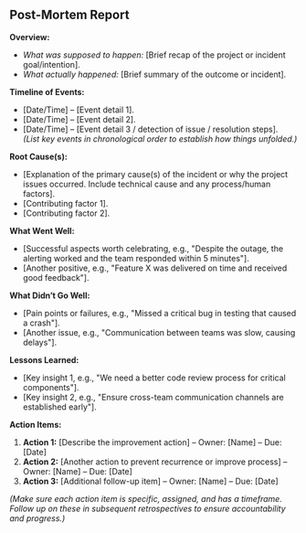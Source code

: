 <!--
## Description: Structures a blameless post-mortem or retrospective meeting by providing a template to discuss what happened, why it happened, what went well, what went wrong, and how to improve in the future.
## Usage Note: Use after a project finish or incident resolution. Gather facts about the event. The prompt will ensure you cover all key areas (timeline, root cause, successes, failures, lessons, actions) in a constructive manner.
## Instructions: The AI will prompt for an overview of the incident/project and timeline details. Then it will guide you through capturing positives and negatives without blame. It will finally help formulate concrete action items. The output can serve as the written post-mortem report to share with the team and stakeholders.
## Attribution: Inspired by agile retrospectives and SRE (Site Reliability Engineering) blameless post-mortem practices from Google and others.
-->

## Post-Mortem Report

**Overview:**  
- *What was supposed to happen:* [Brief recap of the project or incident goal/intention].  
- *What actually happened:* [Brief summary of the outcome or incident].

**Timeline of Events:**  
- [Date/Time] – [Event detail 1].  
- [Date/Time] – [Event detail 2].  
- [Date/Time] – [Event detail 3 / detection of issue / resolution steps].  
*(List key events in chronological order to establish how things unfolded.)*

**Root Cause(s):**  
- [Explanation of the primary cause(s) of the incident or why the project issues occurred. Include technical cause and any process/human factors].  
- [Contributing factor 1].  
- [Contributing factor 2].

**What Went Well:**  
- [Successful aspects worth celebrating, e.g., "Despite the outage, the alerting worked and the team responded within 5 minutes"].  
- [Another positive, e.g., "Feature X was delivered on time and received good feedback"].

**What Didn’t Go Well:**  
- [Pain points or failures, e.g., "Missed a critical bug in testing that caused a crash"].  
- [Another issue, e.g., "Communication between teams was slow, causing delays"].

**Lessons Learned:**  
- [Key insight 1, e.g., "We need a better code review process for critical components"].  
- [Key insight 2, e.g., "Ensure cross-team communication channels are established early"].

**Action Items:**  
1. **Action 1:** [Describe the improvement action] – Owner: [Name] – Due: [Date]  
2. **Action 2:** [Another action to prevent recurrence or improve process] – Owner: [Name] – Due: [Date]  
3. **Action 3:** [Additional follow-up item] – Owner: [Name] – Due: [Date]

*(Make sure each action item is specific, assigned, and has a timeframe. Follow up on these in subsequent retrospectives to ensure accountability and progress.)*
